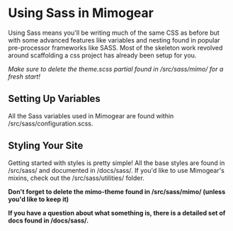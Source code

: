 # Using Sass in Mimogear

Using Sass means you'll be writing much of the same CSS as before but with some advanced features like variables and nesting found in popular pre-processor frameworks like SASS. Most of the skeleton work revolved around scaffolding a css project has already been setup for you. 

_Make sure to delete the theme.scss partial found in /src/sass/mimo/ for a fresh start!_

## Setting Up Variables

All the Sass variables used in Mimogear are found within /src/sass/configuration.scss.

## Styling Your Site

Getting started with styles is pretty simple! All the base styles are found in /src/sass/ and documented in /docs/sass/. If you'd like to use Mimogear's mixins, check out the /src/sass/utilities/ folder.

**Don't forget to delete the mimo-theme found in /src/sass/mimo/ (unless you'd like to keep it)**

**If you have a question about what something is, there is a detailed set of docs found in /docs/sass/.**
